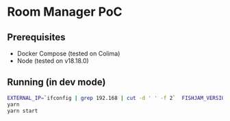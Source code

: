 # Room Manager PoC

## Prerequisites

- Docker Compose (tested on Colima)
- Node (tested on v18.18.0)

## Running (in dev mode)

```sh
EXTERNAL_IP=`ifconfig | grep 192.168 | cut -d ' ' -f 2`  FISHJAM_VERSION=edge docker-compose -f docker-compose-dev.yaml up
yarn
yarn start
```

